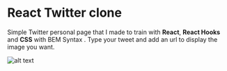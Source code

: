 # React Twitter clone

Simple Twitter personal page that I made to train with **React**, **React Hooks** and **CSS** with BEM Syntax . Type your tweet and add an url to display the image you want.

![alt text](./img/twitter-clone.png)
